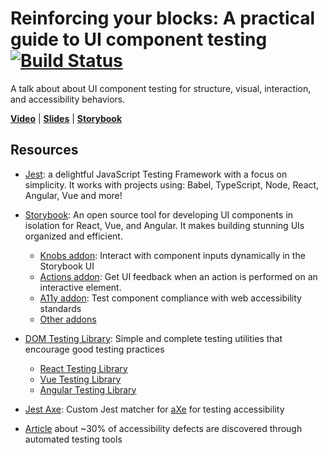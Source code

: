 # Reinforcing your blocks: A practical guide to UI component testing [![Build Status](https://travis-ci.org/diego-codes/ui-component-testing-talk.svg?branch=master)](https://travis-ci.org/diego-codes/ui-component-testing-talk)

A talk about about UI component testing for structure, visual, interaction, and accessibility behaviors. 

[**Video**](https://youtu.be/URe4CD_MlTs) | [**Slides**](slides/ui-testing-talk-slides.pdf) | [**Storybook**](https://diego-codes.github.io/ui-component-testing-talk/)

## Resources
- [Jest](https://jestjs.io/): a delightful JavaScript Testing Framework with a focus on simplicity. It works with projects using: Babel, TypeScript, Node, React, Angular, Vue and more!

- [Storybook](https://storybook.js.org/): An open source tool for developing UI components in isolation for React, Vue, and Angular. It makes building stunning UIs organized and efficient.
  - [Knobs addon](https://github.com/storybooks/storybook/tree/master/addons/knobs): Interact with component inputs dynamically in the Storybook UI
  - [Actions addon](https://github.com/storybooks/storybook/tree/master/addons/actions): Get UI feedback when an action is performed on an interactive element. 
  - [A11y addon](https://github.com/storybooks/storybook/tree/master/addons/a11y): Test component compliance with web accessibility standards
  - [Other addons](https://storybook.js.org/addons/)

- [DOM Testing Library](https://testing-library.com/): Simple and complete testing utilities that encourage good testing practices
  - [React Testing Library](https://testing-library.com/react)
  - [Vue Testing Library](https://testing-library.com/vue)
  - [Angular Testing Library](https://testing-library.com/angular)

- [Jest Axe](https://github.com/nickcolley/jest-axe): Custom Jest matcher for [aXe](https://github.com/dequelabs/axe-core) for testing accessibility

- [Article](https://accessibility.blog.gov.uk/2017/02/24/what-we-found-when-we-tested-tools-on-the-worlds-least-accessible-webpage/) about ~30% of accessibility defects are discovered through automated testing tools
